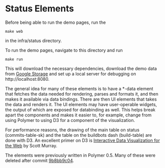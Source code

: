 Status Elements
=================

Before being able to run the demo pages, run the
```
make web 
```
in the infra/status directory. 

To run the demo pages, navigate to this directory and run
```
make run
```

This will download the necessary dependencies, download the demo data from
[Google Storage](https://pantheon.corp.google.com/storage/browser/skia-infra-testdata/status-demo/?project=google.com:skia-buildbots)
and set up a local server for debugging on http://localhost:8080.


The general idea for many of these elements is to have a *-data element that fetches the
data needed for rendering, parses and formats it, and then makes it available via data bindings.
There are then UI elements that takes the data and renders it.  The UI elements may have
user-operable widgets, the output of which are exposed for databinding as well.  This helps break
apart the components and makes it easier to, for example, change from using Polymer to using D3 for
a component of the visualization.

For performance reasons, the drawing of the main table on status (commits-table-sk) and the table on
the buildbots dash (build-table) are done with D3.
An excellent primer on D3 is [Interactive Data Visualization for the Web](http://chimera.labs.oreilly.com/books/1230000000345/index.html) by Scott Murray.

The elements were previously written in Polymer 0.5.
Many of these were deleted after commit [9b8bb9c04](https://skia.googlesource.com/buildbot/+/9b8bb9c044470b039fb5ee8e82cb106d16492829).
